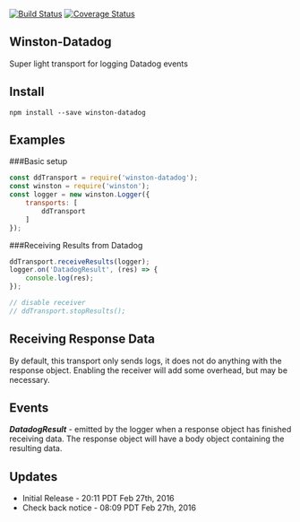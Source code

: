[![Build Status](https://travis-ci.org/sparkida/winston-datadog.svg?branch=master)](https://travis-ci.org/sparkida/winston-datadog)
[![Coverage Status](https://coveralls.io/repos/sparkida/winston-datadog/badge.svg?branch=master)](https://coveralls.io/r/sparkida/winston-datadog?branch=master)

Winston-Datadog
---------------
Super light transport for logging Datadog events


Install
-------
```
npm install --save winston-datadog
```


Examples
--------

###Basic setup
```javascript
const ddTransport = require('winston-datadog');
const winston = require('winston');
const logger = new winston.Logger({
    transports: [
        ddTransport 
    ]
});

```

###Receiving Results from Datadog
```javascript
ddTransport.receiveResults(logger);
logger.on('DatadogResult', (res) => {
    console.log(res);
});

// disable receiver
// ddTransport.stopResults();

```


Receiving Response Data
-----------------------

By default, this transport only sends logs, it does not do anything with the response object. Enabling the receiver will add some overhead, but may be necessary.



Events
------
***DatadogResult*** - emitted by the logger when a response object has finished receiving data. The response object will have a body object containing the resulting data.


Updates
-------
* Initial Release - 20:11 PDT Feb 27th, 2016
* Check back notice - 08:09 PDT Feb 27th, 2016
